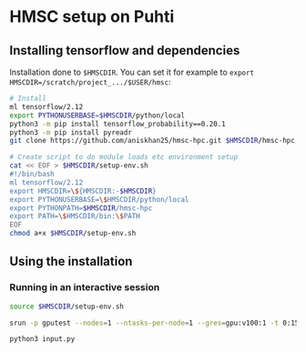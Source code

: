 # HMSC setup on Puhti

## Installing tensorflow and dependencies

Installation done to `$HMSCDIR`.
You can set it for example to `export HMSCDIR=/scratch/project_.../$USER/hmsc`:

```bash
# Install
ml tensorflow/2.12
export PYTHONUSERBASE=$HMSCDIR/python/local
python3 -m pip install tensorflow_probability==0.20.1
python3 -m pip install pyreadr
git clone https://github.com/aniskhan25/hmsc-hpc.git $HMSCDIR/hmsc-hpc

# Create script to do module loads etc environment setup
cat << EOF > $HMSCDIR/setup-env.sh
#!/bin/bash
ml tensorflow/2.12
export HMSCDIR=\${HMSCDIR:-$HMSCDIR}
export PYTHONUSERBASE=\$HMSCDIR/python/local
export PYTHONPATH=$HMSCDIR/hmsc-hpc
export PATH=\$HMSCDIR/bin:\$PATH
EOF
chmod a+x $HMSCDIR/setup-env.sh
```

## Using the installation

### Running in an interactive session

```bash
source $HMSCDIR/setup-env.sh

srun -p gputest --nodes=1 --ntasks-per-node=1 --gres=gpu:v100:1 -t 0:15:00 --pty bash

python3 input.py

```
